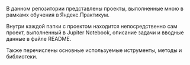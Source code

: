 В данном репозитории представлены проекты, выполненные мною в рамкамх обучения в Яндекс.Практикум.

Внутри каждой папки с проектом находится непосредственно сам проект, выполненный в Jupiter Notebook, описание задачи и вводные данные в файле README. 

Также перечислены основные используемые иструменты, методы и библиотеки.
